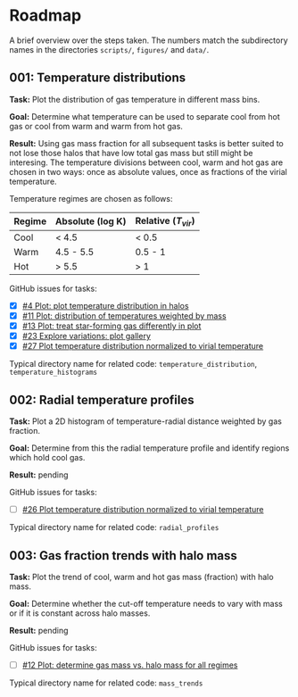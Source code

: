 # Roadmap

A brief overview over the steps taken. The numbers match the subdirectory names in the directories `scripts/`, `figures/` and `data/`. 


## 001: Temperature distributions

**Task:** Plot the distribution of gas temperature in different mass bins.

**Goal:** Determine what temperature can be used to separate cool from hot gas or cool from warm and warm from hot gas.

**Result:** Using gas mass fraction for all subsequent tasks is better suited to not lose those halos that have low total gas mass but still might be interesing. The temperature divisions between cool, warm and hot gas are chosen in two ways: once as absolute values, once as fractions of the virial temperature.

Temperature regimes are chosen as follows:

| **Regime** | **Absolute (log K)** | **Relative ($T_{vir}$)** |
|------------|----------------------|--------------------------|
| Cool       | < 4.5                | < 0.5                    |
| Warm       | 4.5 - 5.5            | 0.5 - 1                  |
| Hot        | > 5.5                | > 1                      |


GitHub issues for tasks:

- [x] [#4 Plot: plot temperature distribution in halos](https://github.com/MilanStaffehl/thesisProject/issues/4)
- [x] [#11 Plot: distribution of temperatures weighted by mass](https://github.com/MilanStaffehl/thesisProject/issues/11)
- [x] [#13 Plot: treat star-forming gas differently in plot](https://github.com/MilanStaffehl/thesisProject/issues/13)
- [x] [#23 Explore variations: plot gallery](https://github.com/MilanStaffehl/thesisProject/issues/23)
- [x] [#27 Plot temperature distribution normalized to virial temperature](https://github.com/MilanStaffehl/thesisProject/issues/27)

Typical directory name for related code: `temperature_distribution`, `temperature_histograms`
 

## 002: Radial temperature profiles

**Task:** Plot a 2D histogram of temperature-radial distance weighted by gas fraction.

**Goal:** Determine from this the radial temperature profile and identify regions which hold cool gas.

**Result:** pending

GitHub issues for tasks:

- [ ] [#26 Plot temperature distribution normalized to virial temperature](https://github.com/MilanStaffehl/thesisProject/issues/26)

Typical directory name for related code: `radial_profiles`


## 003: Gas fraction trends with halo mass

**Task:** Plot the trend of cool, warm and hot gas mass (fraction) with halo mass.

**Goal:** Determine whether the cut-off temperature needs to vary with mass or if it is constant across halo masses.

**Result:** pending

GitHub issues for tasks:

- [ ] [#12 Plot: determine gas mass vs. halo mass for all regimes](https://github.com/MilanStaffehl/thesisProject/issues/12)

Typical directory name for related code: `mass_trends`

